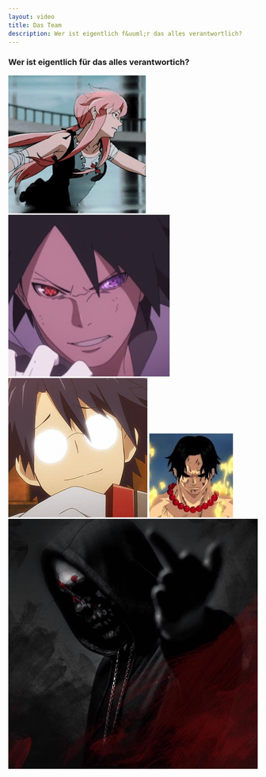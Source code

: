 ```yaml
---
layout: video
title: Das Team
description: Wer ist eigentlich f&uuml;r das alles verantwortlich?
---
```


### Wer ist eigentlich f&uuml;r das alles verantwortich?
<div class="team-section">
    <span class="border"></span>
    <div class="ps">
        <a href="#"><img src="assets/images/danny.gif" alt="dannyx"></a>
        <a href="#"><img src="assets/images/Kyuubi.png" alt="kyuubi"></a>
        <a href="#"><img src="assets/images/nutolf.gif" alt="nutolf"></a>
        <a href="#"><img src="assets/images/Ayyoub.png" alt="ayyoub"></a>
        <a href="#"><img src="assets/images/Meverik.png" alt="meveric"></a>
    </div>
</div>